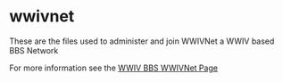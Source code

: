 # wwivnet
These are the files used to administer and join WWIVNet a WWIV based BBS Network

For more information see the [WWIV BBS  WWIVNet Page](http://wwivbbs.readthedocs.org/en/latest/Nets/WWIVNet/)
